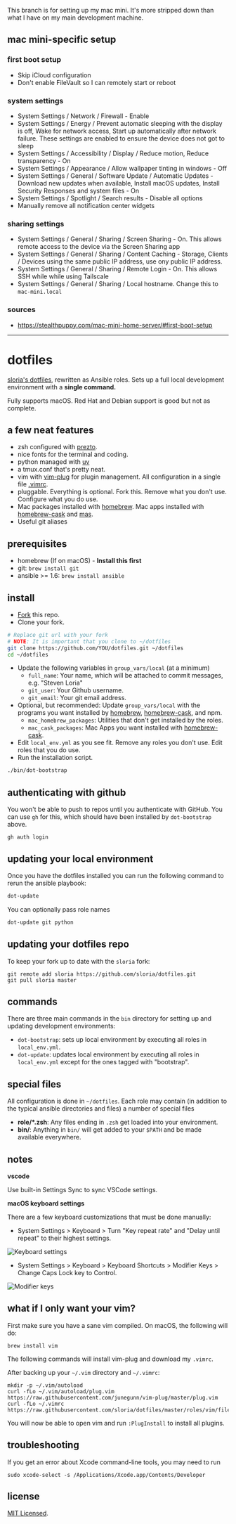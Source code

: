This branch is for setting up my mac mini. It's more stripped down than what I have on my main development machine.

## mac mini-specific setup

### first boot setup

- Skip iCloud configuration
- Don't enable FileVault so I can remotely start or reboot

### system settings

- System Settings / Network / Firewall - Enable
- System Settings / Energy / Prevent automatic sleeping with the display is off, Wake for network access, Start up automatically after network failure. These settings are enabled to ensure the device does not got to sleep
- System Settings / Accessibility / Display / Reduce motion, Reduce transparency - On
- System Settings / Appearance / Allow wallpaper tinting in windows - Off
- System Settings / General / Software Update / Automatic Updates - Download new updates when available, Install macOS updates, Install Security Responses and system files - On
- System Settings / Spotlight / Search results - Disable all options
- Manually remove all notification center widgets

### sharing settings

- System Settings / General / Sharing / Screen Sharing - On. This allows remote access to the device via the Screen Sharing app
- System Settings / General / Sharing / Content Caching - Storage, Clients / Devices using the same public IP address, use ony public IP address.
- System Settings / General / Sharing / Remote Login - On. This allows SSH while while using Tailscale
- System Settings / General / Sharing / Local hostname. Change this to
  `mac-mini.local`

### sources

- https://stealthpuppy.com/mac-mini-home-server/#first-boot-setup

---

# dotfiles

[sloria's dotfiles](https://github.com/sloria/dotfiles-old), rewritten as Ansible roles. Sets up a full local development environment with a **single command.**

Fully supports macOS. Red Hat and Debian support is good but not as complete.

## a few neat features

- zsh configured with [prezto](https://github.com/sorin-ionescu/prezto).
- nice fonts for the terminal and coding.
- python managed with [uv](https://docs.astral.sh/uv/)
- a tmux.conf that's pretty neat.
- vim with [vim-plug](https://github.com/junegunn/vim-plug) for plugin management. All configuration in a single file [.vimrc](https://github.com/sloria/dotfiles/blob/master/roles/vim/files/vimrc).
- pluggable. Everything is optional. Fork this. Remove what you don't use. Configure what you do use.
- Mac packages installed with [homebrew][]. Mac apps installed with [homebrew-cask][] and [mas][].
- Useful git aliases

## prerequisites

- homebrew (If on macOS) - **Install this first**
- git: `brew install git`
- ansible >= 1.6: `brew install ansible`

## install

- [Fork](https://github.com/sloria/dotfiles/fork) this repo.
- Clone your fork.

```bash
# Replace git url with your fork
# NOTE: It is important that you clone to ~/dotfiles
git clone https://github.com/YOU/dotfiles.git ~/dotfiles
cd ~/dotfiles
```

- Update the following variables in `group_vars/local` (at a minimum)
  - `full_name`: Your name, which will be attached to commit messages, e.g. "Steven Loria"
  - `git_user`: Your Github username.
  - `git_email`: Your git email address.
- Optional, but recommended: Update `group_vars/local` with the programs you want installed by [homebrew][], [homebrew-cask][], and npm.
  - `mac_homebrew_packages`: Utilities that don't get installed by the roles.
  - `mac_cask_packages`: Mac Apps you want installed with [homebrew-cask][].
- Edit `local_env.yml` as you see fit. Remove any roles you don't use. Edit roles that you do use.
- Run the installation script.

```bash
./bin/dot-bootstrap
```

## authenticating with github

You won't be able to push to repos until you authenticate with GitHub.
You can use `gh` for this, which should have been installed by `dot-bootstrap` above.

```
gh auth login
```

## updating your local environment

Once you have the dotfiles installed you can run the following command to rerun the ansible playbook:

```bash
dot-update
```

You can optionally pass role names

```bash
dot-update git python
```

## updating your dotfiles repo

To keep your fork up to date with the `sloria` fork:

```
git remote add sloria https://github.com/sloria/dotfiles.git
git pull sloria master
```

## commands

There are three main commands in the `bin` directory for setting up and updating development environments:

- `dot-bootstrap`: sets up local environment by executing all roles in `local_env.yml`.
- `dot-update`: updates local environment by executing all roles in `local_env.yml` except for the ones tagged with "bootstrap".

## special files

All configuration is done in `~/dotfiles`. Each role may contain (in addition to the typical ansible directories and files) a number of special files

- **role/\*.zsh**: Any files ending in `.zsh` get loaded into your environment.
- **bin/**: Anything in `bin/` will get added to your `$PATH` and be made available everywhere.

## notes

**vscode**

Use built-in Settings Sync to sync VSCode settings.

**macOS keyboard settings**

There are a few keyboard customizations that must be done manually:

- System Settings > Keyboard > Turn "Key repeat rate" and "Delay until repeat" to their highest settings.

![Keyboard settings](https://github.com/user-attachments/assets/0c0e9ed6-3e5b-4996-b1e0-4aa4e9de3725 "Key repeat settings")

- System Settings > Keyboard > Keyboard Shortcuts > Modifier Keys > Change Caps Lock key to Control.

![Modifier keys](https://github.com/user-attachments/assets/79a883cd-9eec-472e-bdb6-0b4c2efeea9d)

## what if I only want your vim?

First make sure you have a sane vim compiled. On macOS, the following will do:

```
brew install vim
```

The following commands will install vim-plug and download my `.vimrc`.

After backing up your `~/.vim` directory and `~/.vimrc`:

```
mkdir -p ~/.vim/autoload
curl -fLo ~/.vim/autoload/plug.vim https://raw.githubusercontent.com/junegunn/vim-plug/master/plug.vim
curl -fLo ~/.vimrc https://raw.githubusercontent.com/sloria/dotfiles/master/roles/vim/files/vimrc
```

You will now be able to open vim and run `:PlugInstall` to install all plugins.

## troubleshooting

If you get an error about Xcode command-line tools, you may need to run

```
sudo xcode-select -s /Applications/Xcode.app/Contents/Developer
```

[homebrew]: http://brew.sh/
[homebrew-cask]: https://github.com/caskroom/homebrew-cask
[mas]: https://github.com/mas-cli/mas

## license

[MIT Licensed](http://sloria.mit-license.org/).
